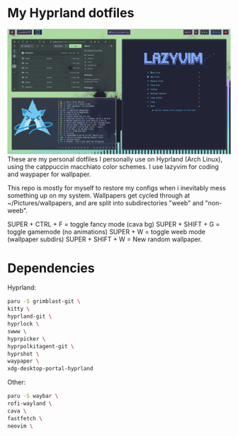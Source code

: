 # My Hyprland dotfiles
![Hyprland screenshot](https://github.com/RafaelJust/Hyprland-dotfiles/blob/master/assets/screenshot.png?raw=true)
These are my personal dotfiles I personally use on Hyprland (Arch Linux), using the catppuccin macchiato color schemes.
I use lazyvim for coding and waypaper for wallpaper.

This repo is mostly for myself to restore my configs when i inevitably mess something up on my system.
Wallpapers get cycled through at ~/Pictures/wallpapers, and are split into subdirectories "weeb" and "non-weeb".

SUPER + CTRL + F = toggle fancy mode (cava bg)
SUPER + SHIFT + G = toggle gamemode (no animations)
SUPER + W = toggle weeb mode (wallpaper subdirs)
SUPER + SHIFT + W = New random wallpaper.

# Dependencies
Hyprland:
```sh
paru -S grimblast-git \
kitty \
hyprland-git \
hyprlock \
swww \
hyprpicker \
hyprpolkitagent-git \
hyprshot \
waypaper \
xdg-desktop-portal-hyprland
```
Other: 
```sh
paru -S waybar \
rofi-wayland \
cava \
fastfetch \
neovim \
```
